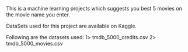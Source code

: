 This is a machine learning projects which suggests you best 5 movies on the movie name you enter.

DataSets used for this project are available on Kaggle.

Following are the datasets used:
 1> tmdb_5000_credits.csv
 2> tmdb_5000_movies.csv
